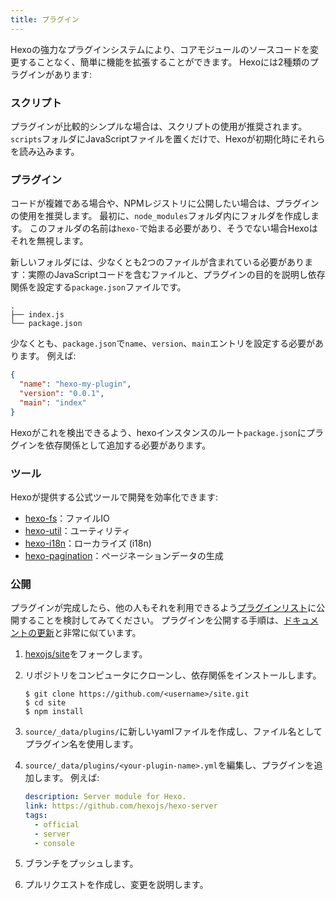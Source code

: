 ```yaml
---
title: プラグイン
---
```


Hexoの強力なプラグインシステムにより、コアモジュールのソースコードを変更することなく、簡単に機能を拡張することができます。 Hexoには2種類のプラグインがあります:

### スクリプト

プラグインが比較的シンプルな場合は、スクリプトの使用が推奨されます。 `scripts`フォルダにJavaScriptファイルを置くだけで、Hexoが初期化時にそれらを読み込みます。

### プラグイン

コードが複雑である場合や、NPMレジストリに公開したい場合は、プラグインの使用を推奨します。 最初に、`node_modules`フォルダ内にフォルダを作成します。 このフォルダの名前は`hexo-`で始まる必要があり、そうでない場合Hexoはそれを無視します。

新しいフォルダには、少なくとも2つのファイルが含まれている必要があります：実際のJavaScriptコードを含むファイルと、プラグインの目的を説明し依存関係を設定する`package.json`ファイルです。

```plain
.
├── index.js
└── package.json
```

少なくとも、`package.json`で`name`、`version`、`main`エントリを設定する必要があります。 例えば:

```json package.json
{
  "name": "hexo-my-plugin",
  "version": "0.0.1",
  "main": "index"
}
```

Hexoがこれを検出できるよう、hexoインスタンスのルート`package.json`にプラグインを依存関係として追加する必要があります。

### ツール

Hexoが提供する公式ツールで開発を効率化できます:

- [hexo-fs][]：ファイルIO
- [hexo-util][]：ユーティリティ
- [hexo-i18n][]：ローカライズ (i18n)
- [hexo-pagination][]：ページネーションデータの生成

### 公開

プラグインが完成したら、他の人もそれを利用できるよう[プラグインリスト](/plugins)に公開することを検討してみてください。 プラグインを公開する手順は、[ドキュメントの更新](contributing.html#ドキュメントの更新)と非常に似ています。

1. [hexojs/site][]をフォークします。
2. リポジトリをコンピュータにクローンし、依存関係をインストールします。

   ```shell
   $ git clone https://github.com/<username>/site.git
   $ cd site
   $ npm install
   ```

3. `source/_data/plugins/`に新しいyamlファイルを作成し、ファイル名としてプラグイン名を使用します。

4. `source/_data/plugins/<your-plugin-name>.yml`を編集し、プラグインを追加します。 例えば:

   ```yaml
   description: Server module for Hexo.
   link: https://github.com/hexojs/hexo-server
   tags:
     - official
     - server
     - console
   ```

5. ブランチをプッシュします。
6. プルリクエストを作成し、変更を説明します。

[hexo-fs]: https://github.com/hexojs/hexo-fs
[hexo-util]: https://github.com/hexojs/hexo-util
[hexo-i18n]: https://github.com/hexojs/hexo-i18n
[hexo-pagination]: https://github.com/hexojs/hexo-pagination
[hexojs/site]: https://github.com/hexojs/site
